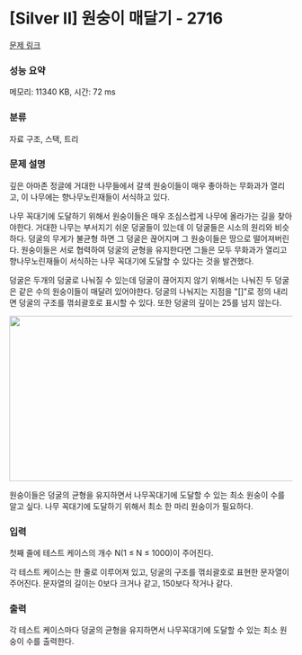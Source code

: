 # [Silver II] 원숭이 매달기 - 2716 

[문제 링크](https://www.acmicpc.net/problem/2716) 

### 성능 요약

메모리: 11340 KB, 시간: 72 ms

### 분류

자료 구조, 스택, 트리

### 문제 설명

<p>깊은 아마존 정글에 거대한 나무들에서 갈색 원숭이들이 매우 좋아하는 무화과가 열리고, 이 나무에는 향나무노린재들이 서식하고 있다.</p>

<p>나무 꼭대기에 도달하기 위해서 원숭이들은 매우 조심스럽게 나무에 올라가는 길을 찾아야한다. 거대한 나무는 부서지기 쉬운 덩굴들이 있는데 이 덩굴들은 시소의 원리와 비슷하다. 덩굴의 무게가 불균형 하면 그 덩굴은 끊어지며 그 원숭이들은 땅으로 떨어져버린다. 원숭이들은 서로 협력하여 덩굴의 균형을 유지한다면 그들은 모두 무화과가 열리고 향나무노린재들이 서식하는 나무 꼭대기에 도달할 수 있다는 것을 발견했다.</p>

<p>덩굴은 두개의 덩굴로 나눠질 수 있는데 덩굴이 끊어지지 않기 위해서는 나눠진 두 덩굴은 같은 수의 원숭이들이 매달려 있어야한다. 덩굴의 나눠지는 지점을 "[]"로 정의 내리면 덩굴의 구조를 꺾쇠괄호로 표시할 수 있다. 또한 덩굴의 깊이는 25를 넘지 않는다.</p>

<p style="text-align: center;"><img alt="" src="https://onlinejudgeimages.s3-ap-northeast-1.amazonaws.com/upload/images/monkey.png" style="width: 520px; height: 294px;"></p>

<p>원숭이들은 덩굴의 균형을 유지하면서 나무꼭대기에 도달할 수 있는 최소 원숭이 수를 알고 싶다. 나무 꼭대기에 도달하기 위해서 최소 한 마리 원숭이가 필요하다.</p>

### 입력 

 <p>첫째 줄에 테스트 케이스의 개수 N(1 ≤ N ≤ 1000)이 주어진다.</p>

<p>각 테스트 케이스는 한 줄로 이루어져 있고, 덩굴의 구조를 꺾쇠괄호로 표현한 문자열이 주어진다. 문자열의 길이는 0보다 크거나 같고, 150보다 작거나 같다.</p>

### 출력 

 <p>각 테스트 케이스마다 덩굴의 균형을 유지하면서 나무꼭대기에 도달할 수 있는 최소 원숭이 수를 출력한다.</p>

